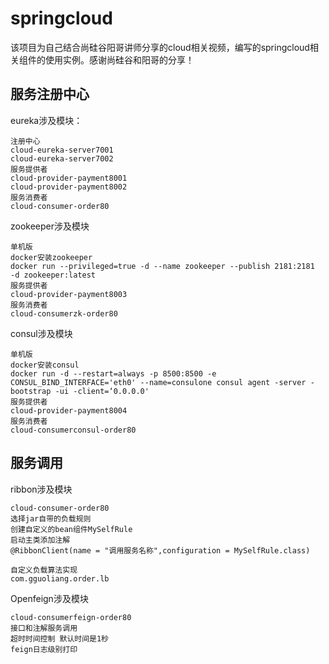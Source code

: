 # springcloud
该项目为自己结合尚硅谷阳哥讲师分享的cloud相关视频，编写的springcloud相关组件的使用实例。感谢尚硅谷和阳哥的分享！
## 服务注册中心
eureka涉及模块：
```$xslt
注册中心
cloud-eureka-server7001
cloud-eureka-server7002
服务提供者
cloud-provider-payment8001
cloud-provider-payment8002
服务消费者
cloud-consumer-order80
```
zookeeper涉及模块
```$xslt
单机版
docker安装zookeeper
docker run --privileged=true -d --name zookeeper --publish 2181:2181  -d zookeeper:latest
服务提供者
cloud-provider-payment8003
服务消费者
cloud-consumerzk-order80
```
consul涉及模块
```$xslt
单机版 
docker安装consul 
docker run -d --restart=always -p 8500:8500 -e CONSUL_BIND_INTERFACE='eth0' --name=consulone consul agent -server -bootstrap -ui -client=‘0.0.0.0'
服务提供者
cloud-provider-payment8004
服务消费者
cloud-consumerconsul-order80
```

## 服务调用
ribbon涉及模块
```$xslt
cloud-consumer-order80
选择jar自带的负载规则
创建自定义的bean组件MySelfRule
启动主类添加注解
@RibbonClient(name = "调用服务名称",configuration = MySelfRule.class)

自定义负载算法实现
com.gguoliang.order.lb
```
Openfeign涉及模块
```$xslt
cloud-consumerfeign-order80
接口和注解服务调用
超时时间控制 默认时间是1秒
feign日志级别打印
```
